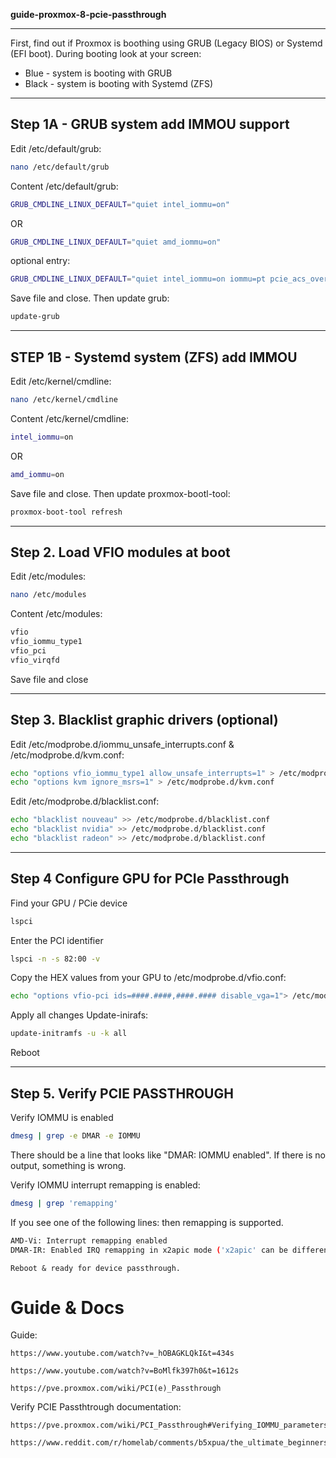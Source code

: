 
**guide-proxmox-8-pcie-passthrough**

---

First, find out if Proxmox is boothing using GRUB (Legacy BIOS) or Systemd (EFI boot).
During booting look at your screen:

- Blue - system is booting with GRUB
- Black - system is booting with Systemd (ZFS)

----
Step 1A - GRUB system add IMMOU support
---
Edit /etc/default/grub:
```bash
nano /etc/default/grub
```

Content /etc/default/grub:
```bash
GRUB_CMDLINE_LINUX_DEFAULT="quiet intel_iommu=on"
```
OR
```bash
GRUB_CMDLINE_LINUX_DEFAULT="quiet amd_iommu=on"
```

optional entry:
```bash
GRUB_CMDLINE_LINUX_DEFAULT="quiet intel_iommu=on iommu=pt pcie_acs_override=downstream,multifunction nofb nomodeset video=vesafb:off,efifb:off"
```

Save file and close.
Then update grub:
```bash
update-grub
```

---
STEP 1B - Systemd system (ZFS) add IMMOU
---
Edit /etc/kernel/cmdline:
```bash
nano /etc/kernel/cmdline
```

Content /etc/kernel/cmdline:
```bash
intel_iommu=on
```
OR
```bash
amd_iommu=on
```
	
Save file and close.
Then update proxmox-bootl-tool:
```bash
proxmox-boot-tool refresh
```

---

Step 2. Load VFIO modules at boot
---
Edit /etc/modules:
```bash
nano /etc/modules
```

Content /etc/modules:
```bash
vfio
vfio_iommu_type1
vfio_pci
vfio_virqfd
```

Save file and close

---
Step 3. Blacklist graphic drivers (optional)
---
Edit /etc/modprobe.d/iommu_unsafe_interrupts.conf & /etc/modprobe.d/kvm.conf:
```bash
echo "options vfio_iommu_type1 allow_unsafe_interrupts=1" > /etc/modprobe.d/iommu_unsafe_interrupts.conf
echo "options kvm ignore_msrs=1" > /etc/modprobe.d/kvm.conf
```

Edit /etc/modprobe.d/blacklist.conf:
```bash
echo "blacklist nouveau" >> /etc/modprobe.d/blacklist.conf
echo "blacklist nvidia" >> /etc/modprobe.d/blacklist.conf
echo "blacklist radeon" >> /etc/modprobe.d/blacklist.conf
```

---
Step 4 Configure GPU for PCIe Passthrough
---
Find your GPU / PCie device
```bash
lspci
```

Enter the PCI identifier
```bash
lspci -n -s 82:00 -v
```

Copy the HEX values from your GPU to /etc/modprobe.d/vfio.conf:
```bash
echo "options vfio-pci ids=####.####,####.#### disable_vga=1"> /etc/modprobe.d/vfio.conf
```

Apply all changes
Update-inirafs:
```bash
update-initramfs -u -k all
```

Reboot

---
Step 5. Verify PCIE PASSTHROUGH
---
Verify IOMMU is enabled
```bash
dmesg | grep -e DMAR -e IOMMU
```

There should be a line that looks like "DMAR: IOMMU enabled". If there is no output, something is wrong.

Verify IOMMU interrupt remapping is enabled:

```bash
dmesg | grep 'remapping'	
```

If you see one of the following lines: then remapping is supported.
```bash
AMD-Vi: Interrupt remapping enabled
DMAR-IR: Enabled IRQ remapping in x2apic mode ('x2apic' can be different on old CPUs, but should still work)
```

	Reboot & ready for device passthrough.


# Guide & Docs

Guide:
```	
https://www.youtube.com/watch?v=_hOBAGKLQkI&t=434s
```

```
https://www.youtube.com/watch?v=BoMlfk397h0&t=1612s
```

```
https://pve.proxmox.com/wiki/PCI(e)_Passthrough
````

Verify PCIE Passthtrough documentation:
```
https://pve.proxmox.com/wiki/PCI_Passthrough#Verifying_IOMMU_parameters
```

```
https://www.reddit.com/r/homelab/comments/b5xpua/the_ultimate_beginners_guide_to_gpu_passthrough/
```

